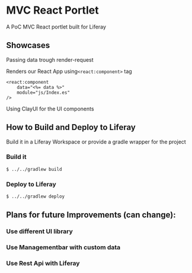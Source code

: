 # MVC React Portlet

A PoC MVC React portlet built for Liferay

## Showcases

Passing data trough render-request 

Renders our React App using`<react:component>` tag

```
<react:component
	data="<%= data %>"
	module="js/Index.es"
/>
```
Using ClayUI for the UI components

## How to Build and Deploy to Liferay
Build it in a Liferay Workspace or provide a gradle wrapper for the project
### Build it
` $ ../../gradlew build `

### Deploy to Liferay
` $ ../../gradlew deploy `


## Plans for future Improvements (can change):

### Use different UI library

### Use Managementbar with custom data

### Use Rest Api with Liferay

